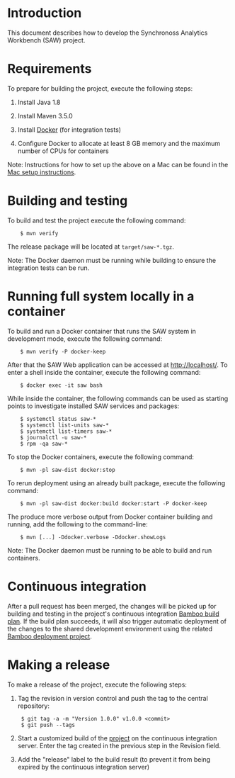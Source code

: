 # Introduction

This document describes how to develop the Synchronoss Analytics
Workbench (SAW) project.

# Requirements

To prepare for building the project, execute the following steps:

1. Install Java 1.8

2. Install Maven 3.5.0

3. Install [Docker] (for integration tests)

4. Configure Docker to allocate at least 8 GB memory and the maximum
   number of CPUs for containers

Note: Instructions for how to set up the above on a Mac can be found
in the [Mac setup instructions](development-mac.md).

[Docker]: https://www.docker.com/community-edition

# Building and testing

To build and test the project execute the following command:

        $ mvn verify

The release package will be located at `target/saw-*.tgz`.

Note: The Docker daemon must be running while building to ensure the
integration tests can be run.

# Running full system locally in a container

To build and run a Docker container that runs the SAW system in
development mode, execute the following command:

        $ mvn verify -P docker-keep

After that the SAW Web application can be accessed
at [http://localhost/](http://localhost/).  To enter a shell inside
the container, execute the following command:

        $ docker exec -it saw bash

While inside the container, the following commands can be used as
starting points to investigate installed SAW services and packages:

        $ systemctl status saw-*
        $ systemctl list-units saw-*
        $ systemctl list-timers saw-*
        $ journalctl -u saw-*
        $ rpm -qa saw-*

To stop the Docker containers, execute the following command:

        $ mvn -pl saw-dist docker:stop

To rerun deployment using an already built package, execute the
following command:

        $ mvn -pl saw-dist docker:build docker:start -P docker-keep

The produce more verbose output from Docker container building and
running, add the following to the command-line:

        $ mvn [...] -Ddocker.verbose -Ddocker.showLogs 

Note: The Docker daemon must be running to be able to build and run
containers.

# Continuous integration

After a pull request has been merged, the changes will be picked up
for building and testing in the project's continuous integration
[Bamboo build plan].  If the build plan succeeds, it will also trigger
automatic deployment of the changes to the shared development
environment using the related [Bamboo deployment project].

[Bamboo build plan]: https://bamboo.synchronoss.net:8443/browse/BDA-BDASAW
[Bamboo deployment project]: https://bamboo.synchronoss.net:8443/browse/BDA-BDASAW/deployments

# Making a release

To make a release of the project, execute the following steps:

1. Tag the revision in version control and push the tag to the central
   repository:

        $ git tag -a -m "Version 1.0.0" v1.0.0 <commit>
        $ git push --tags

2. Start a customized build of the [project] on the continuous
   integration server.  Enter the tag created in the previous step in
   the Revision field.

3. Add the "release" label to the build result (to prevent it from
   being expired by the continuous integration server)

[project]: https://bamboo.synchronoss.net:8443/browse/BDA-BDASAW
